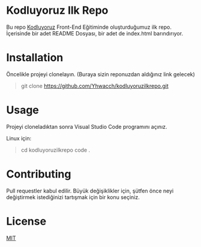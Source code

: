 # Kodluyoruz Ilk Repo

Bu repo [Kodluyoruz](https://kodluyoruz.org) Front-End Eğitiminde oluşturduğumuz ilk repo. İçerisinde bir adet README Dosyası, bir adet de index.html barındırıyor.

# Installation

Öncelikle projeyi clonelayın. (Buraya sizin reponuzdan aldığınız link gelecek)

> git clone https://github.com/Yhwacch/kodluyoruzilkrepo.git

# Usage

Projeyi cloneladıktan sonra Visual Studio Code programını açınız.

Linux için:

> cd kodluyoruzilkrepo  code .

# Contributing

Pull requestler kabul edilir. Büyük değişiklikler için, şütfen önce neyi değiştirmek istediğinizi tartışmak için bir konu seçiniz.

# License

[MIT](https://choosealicense.com/licenses/mit/)
